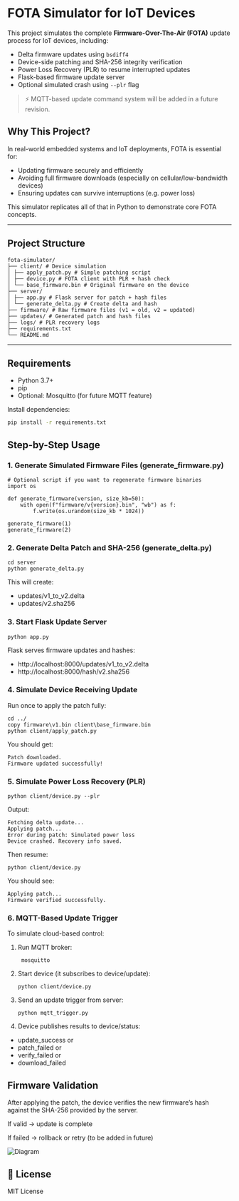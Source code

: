 # FOTA Simulator for IoT Devices

This project simulates the complete **Firmware-Over-The-Air (FOTA)** update process for IoT devices, including:
- Delta firmware updates using `bsdiff4`
- Device-side patching and SHA-256 integrity verification
- Power Loss Recovery (PLR) to resume interrupted updates
- Flask-based firmware update server
- Optional simulated crash using `--plr` flag

> ⚡️ MQTT-based update command system will be added in a future revision.


## Why This Project?

In real-world embedded systems and IoT deployments, FOTA is essential for:
- Updating firmware securely and efficiently
- Avoiding full firmware downloads (especially on cellular/low-bandwidth devices)
- Ensuring updates can survive interruptions (e.g. power loss)

This simulator replicates all of that in Python to demonstrate core FOTA concepts.

---

## Project Structure
```
fota-simulator/
├── client/ # Device simulation
│ ├── apply_patch.py # Simple patching script
│ ├── device.py # FOTA client with PLR + hash check
│ └── base_firmware.bin # Original firmware on the device
├── server/
│ ├── app.py # Flask server for patch + hash files
│ └── generate_delta.py # Create delta and hash
├── firmware/ # Raw firmware files (v1 = old, v2 = updated)
├── updates/ # Generated patch and hash files
├── logs/ # PLR recovery logs
├── requirements.txt
└── README.md
```



---

## Requirements

- Python 3.7+
- pip
- Optional: Mosquitto (for future MQTT feature)

Install dependencies:
```bash
pip install -r requirements.txt
```


## Step-by-Step Usage

### 1. Generate Simulated Firmware Files (generate_firmware.py)
```
# Optional script if you want to regenerate firmware binaries
import os

def generate_firmware(version, size_kb=50):
    with open(f"firmware/v{version}.bin", "wb") as f:
        f.write(os.urandom(size_kb * 1024))

generate_firmware(1)
generate_firmware(2)
```

### 2. Generate Delta Patch and SHA-256 (generate_delta.py)
```
cd server
python generate_delta.py
```
This will create:
- updates/v1_to_v2.delta
- updates/v2.sha256

### 3. Start Flask Update Server
```
python app.py
```
Flask serves firmware updates and hashes:
- http://localhost:8000/updates/v1_to_v2.delta
- http://localhost:8000/hash/v2.sha256

### 4. Simulate Device Receiving Update
Run once to apply the patch fully:

```
cd ../
copy firmware\v1.bin client\base_firmware.bin
python client/apply_patch.py
```

You should get:

```
Patch downloaded.
Firmware updated successfully!
```

### 5. Simulate Power Loss Recovery (PLR)
```
python client/device.py --plr
```
Output:

```
Fetching delta update...
Applying patch...
Error during patch: Simulated power loss
Device crashed. Recovery info saved.
```

Then resume:
```
python client/device.py
```

You should see:
```
Applying patch...
Firmware verified successfully.
```

### 6. MQTT-Based Update Trigger
To simulate cloud-based control:

1. Run MQTT broker:
   ```
    mosquitto
   ```
2. Start device (it subscribes to device/update):
    ```
    python client/device.py
    ```
3. Send an update trigger from server:
    ```
    python mqtt_trigger.py
    ```
4. Device publishes results to device/status:
- update_success or
- patch_failed or
- verify_failed or
- download_failed

## Firmware Validation
After applying the patch, the device verifies the new firmware’s hash against the SHA-256 provided by the server.

If valid → update is complete

If failed → rollback or retry (to be added in future)


![Diagram](https://github.com/user-attachments/assets/176cf900-3a6d-42c0-ba3b-af21236c71a4)




## 📜 License
MIT License


